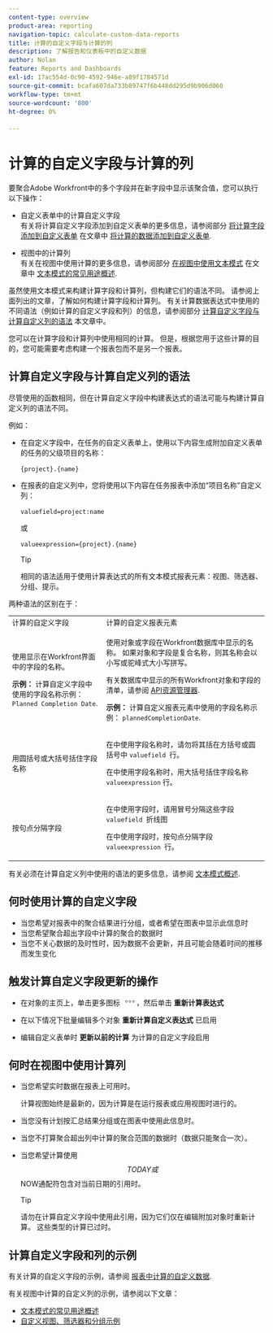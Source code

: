 ```yaml
---
content-type: overview
product-area: reporting
navigation-topic: calculate-custom-data-reports
title: 计算的自定义字段与计算的列
description: 了解报告和仪表板中的自定义数据
author: Nolan
feature: Reports and Dashboards
exl-id: 17ac554d-0c90-4592-946e-a89f1784571d
source-git-commit: bcafa607da733b89747f6b448dd295d9b906d060
workflow-type: tm+mt
source-wordcount: '800'
ht-degree: 0%

---
```


# 计算的自定义字段与计算的列

要聚合Adobe Workfront中的多个字段并在新字段中显示该聚合值，您可以执行以下操作：

* 自定义表单中的计算自定义字段\
  有关将计算自定义字段添加到自定义表单的更多信息，请参阅部分 [将计算字段添加到自定义表单](../../../administration-and-setup/customize-workfront/create-manage-custom-forms/add-calculated-data-to-custom-form.md#creating-calculated-custom-fields) 在文章中 [将计算的数据添加到自定义表单](../../../administration-and-setup/customize-workfront/create-manage-custom-forms/add-calculated-data-to-custom-form.md).

* 视图中的计算列\
  有关在视图中使用计算的更多信息，请参阅部分 [在视图中使用文本模式](../../../reports-and-dashboards/reports/text-mode/understand-common-uses-text-mode.md#using-text-mode-in-views) 在文章中 [文本模式的常见用途概述](../../../reports-and-dashboards/reports/text-mode/understand-common-uses-text-mode.md).

虽然使用文本模式来构建计算字段和计算列，但构建它们的语法不同。 请参阅上面列出的文章，了解如何构建计算字段和计算列。 有关计算数据表达式中使用的不同语法（例如计算的自定义字段和列）的信息，请参阅部分 [计算自定义字段与计算自定义列的语法](#syntax-of-calculated-custom-fields-vs-calculated-custom-columns-syntax) 本文章中。

您可以在计算字段和计算列中使用相同的计算。 但是，根据您用于这些计算的目的，您可能需要考虑构建一个报表包而不是另一个报表。

## 计算自定义字段与计算自定义列的语法

尽管使用的函数相同，但在计算自定义字段中构建表达式的语法可能与构建计算自定义列的语法不同。

例如：

* 在自定义字段中，在任务的自定义表单上，使用以下内容生成附加自定义表单的任务的父级项目的名称：

  ```
  {project}.{name}
  ```

* 在报表的自定义列中，您将使用以下内容在任务报表中添加“项目名称”自定义列：

  ```
  valuefield=project:name
  ```

  或

  ```
  valueexpression={project}.{name}
  ```

  >[!TIP]
  >
  >相同的语法适用于使用计算表达式的所有文本模式报表元素：视图、筛选器、分组、提示。

两种语法的区别在于：

<table style="table-layout:auto"> 
 <col> 
 <col> 
 <tbody> 
  <tr> 
   <td>计算的自定义字段</td> 
   <td>计算的自定义报表元素</td> 
  </tr> 
  <tr> 
   <td> <p>使用显示在Workfront界面中的字段的名称。</p> <p class="example" data-mc-autonum="<b>Example: </b>"><span class="autonumber"><span><b>示例： </b></span></span>计算自定义字段中使用的字段名称示例： <code>Planned Completion Date</code>.</p> </td> 
   <td> <p>使用对象或字段在Workfront数据库中显示的名称。 如果对象和字段是复合名称，则其名称会以小写或驼峰式大小写拼写。 </p> <p>有关数据库中显示的所有Workfront对象和字段的清单，请参阅 <a href="../../../wf-api/general/api-explorer.md" class="MCXref xref">API资源管理器</a>. </p> <p class="example" data-mc-autonum="<b>Example: </b>"><span class="autonumber"><span><b>示例： </b></span></span>计算自定义报表元素中使用的字段名称示例： <code>plannedCompletionDate</code>.</p> </td> 
  </tr> 
  <tr> 
   <td>用圆括号或大括号括住字段名称</td> 
   <td> <p>在中使用字段名称时，请勿将其括在方括号或圆括号中 <code>valuefield </code>行。</p> <p>在中使用字段名称时，用大括号括住字段名称 <code>valueexpression</code> 行。</p> </td> 
  </tr> 
  <tr> 
   <td>按句点分隔字段</td> 
   <td> <p>在中使用字段时，请用冒号分隔这些字段 <code>valuefield </code>折线图</p> <p>在中使用字段时，按句点分隔字段 <code>valueexpression </code>行。 </p> </td> 
  </tr> 
 </tbody> 
</table>

有关必须在计算自定义列中使用的语法的更多信息，请参阅 [文本模式概述](../../../reports-and-dashboards/reports/text-mode/understand-text-mode.md).

## 何时使用计算的自定义字段

* 当您希望对报表中的聚合结果进行分组，或者希望在图表中显示此信息时
* 当您希望聚合超出字段中计算的聚合的数据时
* 当您不关心数据的及时性时，因为数据不会更新，并且可能会随着时间的推移而发生变化

## 触发计算自定义字段更新的操作

* 在对象的主页上，单击更多图标 ![](assets/more-icon.png)，然后单击 **重新计算表达式**

* 在以下情况下批量编辑多个对象 **重新计算自定义表达式** 已启用
* 编辑自定义表单时 **更新以前的计算** 为计算的自定义字段启用

## 何时在视图中使用计算列

* 当您希望实时数据在报表上可用时。

  计算视图始终是最新的，因为计算是在运行报表或应用视图时进行的。

* 当您没有计划按汇总结果分组或在图表中使用此信息时。
* 当您不打算聚合超出列中计算的聚合范围的数据时（数据只能聚合一次）。
* 当您希望计算使用$$TODAY或$$NOW通配符包含对当前日期的引用时。

  >[!TIP]
  >
  >请勿在计算自定义字段中使用此引用，因为它们仅在编辑附加对象时重新计算。 这些类型的计算已过时。

## 计算自定义字段和列的示例

有关计算的自定义字段的示例，请参阅 [报表中计算的自定义数据](../../../reports-and-dashboards/reports/calc-cstm-data-reports/calculated-custom-data-reports.md).

有关视图中计算的自定义列的示例，请参阅以下文章：

* [文本模式的常见用途概述](../../../reports-and-dashboards/reports/text-mode/understand-common-uses-text-mode.md)
* [自定义视图、筛选器和分组示例](../../../reports-and-dashboards/reports/custom-view-filter-grouping-samples/custom-view-filter-grouping-samples.md)
